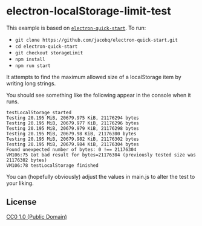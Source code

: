 # electron-localStorage-limit-test

This example is based on [`electron-quick-start`](https://github.com/electron/electron-quick-start).
To run:

* `git clone https://github.com/jacobq/electron-quick-start.git`
* `cd electron-quick-start`
* `git checkout storageLimit`
* `npm install`
* `npm run start`

It attempts to find the maximum allowed size of a localStorage item by writing long strings.

You should see something like the following appear in the console when it runs.
```
testLocalStorage started
Testing 20.195 MiB, 20679.975 KiB, 21176294 bytes
Testing 20.195 MiB, 20679.977 KiB, 21176296 bytes
Testing 20.195 MiB, 20679.979 KiB, 21176298 bytes
Testing 20.195 MiB, 20679.98 KiB, 21176300 bytes
Testing 20.195 MiB, 20679.982 KiB, 21176302 bytes
Testing 20.195 MiB, 20679.984 KiB, 21176304 bytes
Found unexpected number of bytes: 0 !== 21176304
VM106:75 Got bad result for bytes=21176304 (previously tested size was 21176302 bytes)
VM106:78 testLocalStorage finished
```

You can (hopefully obviously) adjust the values in main.js to alter the test to your liking.

## License

[CC0 1.0 (Public Domain)](LICENSE.md)
